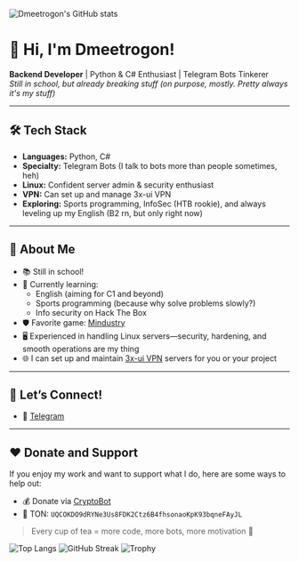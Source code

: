 
![Dmeetrogon's GitHub stats](https://github-readme-stats.vercel.app/api?username=Dmeetrogon&show_icons=true&theme=tokyonight)
# 👋 Hi, I'm Dmeetrogon!

**Backend Developer** | Python & C# Enthusiast | Telegram Bots Tinkerer  
_Still in school, but already breaking stuff (on purpose, mostly. Pretty always it's my stuff)_

---

## 🛠️ Tech Stack

- **Languages:** Python, C#
- **Specialty:** Telegram Bots (I talk to bots more than people sometimes, heh)
- **Linux:** Confident server admin & security enthusiast
- **VPN:** Can set up and manage 3x-ui VPN
- **Exploring:** Sports programming, InfoSec (HTB rookie), and always leveling up my English (B2 rn, but only right now)

---

## 🚀 About Me

- 📚 Still in school!
- 👾 Currently learning:
  - English (aiming for C1 and beyond)
  - Sports programming (because why solve problems slowly?)
  - Info security on Hack The Box
- 🛡️ Favorite game: [Mindustry](https://mindustrygame.github.io/)
- 🖥️ Experienced in handling Linux servers—security, hardening, and smooth operations are my thing
- 🌐 I can set up and maintain [3x-ui VPN](https://github.com/MHSanaei/3x-ui) servers for you or your project

---

## 💬 Let’s Connect!

- 📲 [Telegram](https://t.me/dmeetprofile)

---

## ❤️ Donate and Support

If you enjoy my work and want to support what I do, here are some ways to help out:

- 💰 Donate via [CryptoBot](https://t.me/send?start=IVFCR3tEjcyk)
- 💎 TON: `UQCOKDO9dRYNe3Us8FDK2Ctz6B4fhsonaoKpK93bqneFAyJL`

> Every cup of tea = more code, more bots, more motivation 🚀

![Top Langs](https://github-readme-stats.vercel.app/api/top-langs/?username=Dmeetrogon&layout=compact&theme=tokyonight)
![GitHub Streak](https://streak-stats.demolab.com?user=Dmeetrogon&theme=tokyonight)
![Trophy](https://github-profile-trophy.vercel.app/?username=Dmeetrogon&theme=tokyonight&row=1)
